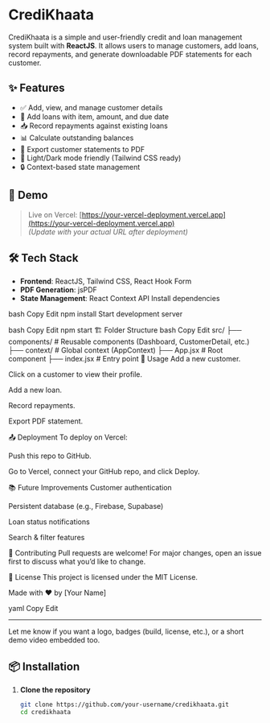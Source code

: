 # CrediKhaata

CrediKhaata is a simple and user-friendly credit and loan management system built with **ReactJS**. It allows users to manage customers, add loans, record repayments, and generate downloadable PDF statements for each customer.

## ✨ Features

- ✅ Add, view, and manage customer details
- 💸 Add loans with item, amount, and due date
- 📥 Record repayments against existing loans
- 📊 Calculate outstanding balances
- 📄 Export customer statements to PDF
- 🌙 Light/Dark mode friendly (Tailwind CSS ready)
- 🔒 Context-based state management

## 🚀 Demo

> Live on Vercel: [https://your-vercel-deployment.vercel.app](https://your-vercel-deployment.vercel.app)  
> _(Update with your actual URL after deployment)_

## 🛠️ Tech Stack

- **Frontend**: ReactJS, Tailwind CSS, React Hook Form
- **PDF Generation**: jsPDF
- **State Management**: React Context API
Install dependencies

bash
Copy
Edit
npm install
Start development server

bash
Copy
Edit
npm start
🏗 Folder Structure
bash
Copy
Edit
src/
├── components/         # Reusable components (Dashboard, CustomerDetail, etc.)
├── context/            # Global context (AppContext)
├── App.jsx             # Root component
├── index.jsx           # Entry point
🧪 Usage
Add a new customer.

Click on a customer to view their profile.

Add a new loan.

Record repayments.

Export PDF statement.

📤 Deployment
To deploy on Vercel:

Push this repo to GitHub.

Go to Vercel, connect your GitHub repo, and click Deploy.

📚 Future Improvements
Customer authentication

Persistent database (e.g., Firebase, Supabase)

Loan status notifications

Search & filter features

🙌 Contributing
Pull requests are welcome! For major changes, open an issue first to discuss what you’d like to change.

📝 License
This project is licensed under the MIT License.

Made with ❤️ by [Your Name]

yaml
Copy
Edit

---

Let me know if you want a logo, badges (build, license, etc.), or a short demo video embedded too.
## 📦 Installation

1. **Clone the repository**
   ```bash
   git clone https://github.com/your-username/credikhaata.git
   cd credikhaata
